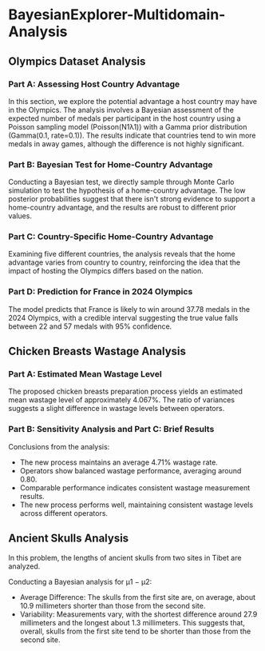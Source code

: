 # BayesianExplorer-Multidomain-Analysis

## Olympics Dataset Analysis

### Part A: Assessing Host Country Advantage

In this section, we explore the potential advantage a host country may have in the Olympics. The analysis involves a Bayesian assessment of the expected number of medals per participant in the host country using a Poisson sampling model (Poisson(N1λ1)) with a Gamma prior distribution (Gamma(0.1, rate=0.1)). The results indicate that countries tend to win more medals in away games, although the difference is not highly significant.

### Part B: Bayesian Test for Home-Country Advantage

Conducting a Bayesian test, we directly sample through Monte Carlo simulation to test the hypothesis of a home-country advantage. The low posterior probabilities suggest that there isn't strong evidence to support a home-country advantage, and the results are robust to different prior values.

### Part C: Country-Specific Home-Country Advantage

Examining five different countries, the analysis reveals that the home advantage varies from country to country, reinforcing the idea that the impact of hosting the Olympics differs based on the nation.

### Part D: Prediction for France in 2024 Olympics

The model predicts that France is likely to win around 37.78 medals in the 2024 Olympics, with a credible interval suggesting the true value falls between 22 and 57 medals with 95% confidence.

## Chicken Breasts Wastage Analysis

### Part A: Estimated Mean Wastage Level

The proposed chicken breasts preparation process yields an estimated mean wastage level of approximately 4.067%. The ratio of variances suggests a slight difference in wastage levels between operators.

### Part B: Sensitivity Analysis and Part C: Brief Results

Conclusions from the analysis:
- The new process maintains an average 4.71% wastage rate.
- Operators show balanced wastage performance, averaging around 0.80.
- Comparable performance indicates consistent wastage measurement results.
- The new process performs well, maintaining consistent wastage levels across different operators.

## Ancient Skulls Analysis

In this problem, the lengths of ancient skulls from two sites in Tibet are analyzed.

Conducting a Bayesian analysis for μ1 − μ2:
- Average Difference: The skulls from the first site are, on average, about 10.9 millimeters shorter than those from the second site.
- Variability: Measurements vary, with the shortest difference around 27.9 millimeters and the longest about 1.3 millimeters. This suggests that, overall, skulls from the first site tend to be shorter than those from the second site.
